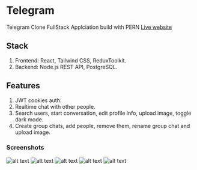 # Telegram

Telegram Clone FullStack Applciation build with PERN
[Live website](https://https://telegram-clone.up.railway.app/)

## Stack

1. Frontend: React, Tailwind CSS, ReduxToolkit.
2. Backend: Node.js REST API, PostgreSQL.

## Features

1. JWT cookies auth.
2. Realtime chat with other people.
3. Search users, start conversation, edit profile info, upload image, toggle dark mode.
4. Create group chats, add people, remove them, rename group chat and upload image.

### Screenshots

![alt text](https://imgur.com/OOju48F.png 'App Photo')
![alt text](https://imgur.com/nibAr9K.png 'App Photo')
![alt text](https://imgur.com/VuAyCJh.png 'App Photo')
![alt text](https://imgur.com/jzVRtnj.png 'App Photo')
![alt text](https://imgur.com/t4tLIgX.png 'App Photo')
